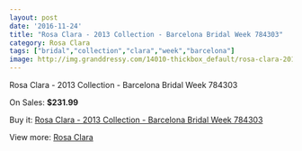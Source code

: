 ```yaml
---
layout: post
date: '2016-11-24'
title: "Rosa Clara - 2013 Collection - Barcelona Bridal Week 784303"
category: Rosa Clara
tags: ["bridal","collection","clara","week","barcelona"]
image: http://img.granddressy.com/14010-thickbox_default/rosa-clara-2013-collection-barcelona-bridal-week-784303.jpg
---
```

Rosa Clara - 2013 Collection - Barcelona Bridal Week 784303

On Sales: **$231.99**
<a href="https://www.granddressy.com/en/rosa-clara/13078-rosa-clara-2013-collection-barcelona-bridal-week-784303.html"><amp-img layout="responsive" width="600" height="600" src="//img.granddressy.com/14010-thickbox_default/rosa-clara-2013-collection-barcelona-bridal-week-784303.jpg" alt="Rosa Clara - 2013 Collection - Barcelona Bridal Week 784303 0" /></a>

Buy it: [Rosa Clara - 2013 Collection - Barcelona Bridal Week 784303](https://www.granddressy.com/en/rosa-clara/13078-rosa-clara-2013-collection-barcelona-bridal-week-784303.html "Rosa Clara - 2013 Collection - Barcelona Bridal Week 784303")

View more: [Rosa Clara](https://www.granddressy.com/en/77-rosa-clara "Rosa Clara")